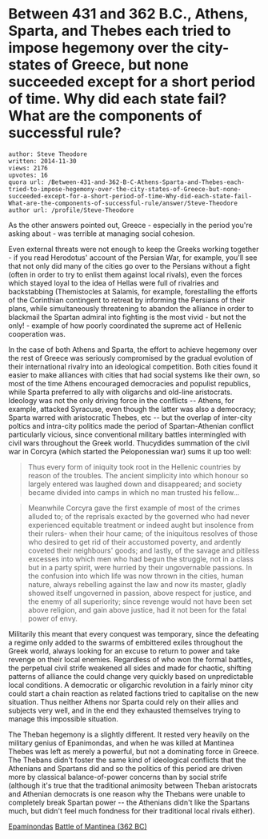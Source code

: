 # Between 431 and 362 B.C., Athens, Sparta, and Thebes each tried to impose hegemony over the city-states of Greece, but none succeeded except for a short period of time. Why did each state fail? What are the components of successful rule?

	author: Steve Theodore
	written: 2014-11-30
	views: 2176
	upvotes: 16
	quora url: /Between-431-and-362-B-C-Athens-Sparta-and-Thebes-each-tried-to-impose-hegemony-over-the-city-states-of-Greece-but-none-succeeded-except-for-a-short-period-of-time-Why-did-each-state-fail-What-are-the-components-of-successful-rule/answer/Steve-Theodore
	author url: /profile/Steve-Theodore


As the other answers pointed out, Greece - especially in the period you're asking about - was terrible at managing social cohesion. 

 Even external threats were not enough to keep the Greeks working together - if you read Herodotus' account of the Persian War, for example, you'll see that not only did many of the cities go over to the Persians without a fight (often in order to try to enlist them against local rivals), even the forces which stayed loyal to the idea of Hellas were full of rivalries and backstabbing (Themistocles at Salamis, for example, forestalling the efforts of the Corinthian contingent to retreat by informing the Persians of their plans, while simultaneously threatening to abandon the alliance in order to blackmail the Spartan admiral into fighting is the most vivid - but not the only! - example of how poorly coordinated the supreme act of Hellenic cooperation was.

In the case of both Athens and Sparta, the effort to achieve hegemony over the rest of Greece was seriously compromised by the gradual evolution of their international rivalry into an ideological competition. Both cities found it easier to make alliances with cities that had social systems like their own, so most of the time Athens encouraged democracies and populist republics, while Sparta preferred to ally with oligarchs and old-line aristocrats. Ideology was not the only driving force in the conflicts -- Athens, for example, attacked Syracuse, even though the latter was also a democracy; Sparta warred with aristocratic Thebes, etc -- but the overlap of inter-city poltics and intra-city politics made the period of Spartan-Athenian conflict particularly vicious, since conventional military battles intermingled with civil wars throughout the Greek world. Thucydides summation of the civil war in Corcyra (which started the Peloponessian war) sums it up too well:



> Thus every form of iniquity took root in the Hellenic countries by reason of the troubles. The ancient simplicity into which honour so largely entered was laughed down and disappeared; and society became divided into camps in which no man trusted his fellow...

> Meanwhile Corcyra gave the first example of most of the crimes alluded to; of the reprisals exacted by the governed who had never experienced equitable treatment or indeed aught but insolence from their rulers- when their hour came; of the iniquitous resolves of those who desired to get rid of their accustomed poverty, and ardently coveted their neighbours' goods; and lastly, of the savage and pitiless excesses into which men who had begun the struggle, not in a class but in a party spirit, were hurried by their ungovernable passions. In the confusion into which life was now thrown in the cities, human nature, always rebelling against the law and now its master, gladly showed itself ungoverned in passion, above respect for justice, and the enemy of all superiority; since revenge would not have been set above religion, and gain above justice, had it not been for the fatal power of envy.



Militarily this meant that every conquest was temporary, since the defeating a regime only added to the swarms of embittered exiles throughout the Greek world, always looking for an excuse to return to power and take revenge on their local enemies. Regardless of who won the formal battles, the perpetual civil strife weakened all sides and made for chaotic, shifting patterns of alliance the could change very quickly based on unpredictable local conditions. A democratic or oligarchic revolution in a fairly minor city could start a chain reaction as related factions tried to capitalise on the new situation. Thus neither Athens nor Sparta could rely on their allies and subjects very well, and in the end they exhausted themselves trying to manage this impossible situation.

The Theban hegemony is a slightly different. It rested very heavily on the military genius of Epanimondas, and when he was killed at Mantinea Thebes was left as merely a powerful, but not a dominating force in Greece. The Thebans didn't foster the same kind of ideological conflicts that the Athenians and Spartans did and so the politics of this period are driven more by classical balance-of-power concerns than by social strife (although it's true that the traditional animosity between Theban aristocrats and Athenian democrats is one reason why the Thebans were unable to completely break Spartan power -- the Athenians didn't like the Spartans much, but didn't feel much fondness for their traditional local rivals either).
 
[Epaminondas](http://en.wikipedia.org/wiki/Epaminondas)
[Battle of Mantinea (362 BC)](http://en.wikipedia.org/wiki/Battle_of_Mantinea_%28362_BC%29)


